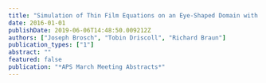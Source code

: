 ```yaml
---
title: "Simulation of Thin Film Equations on an Eye-Shaped Domain with Moving Boundary"
date: 2016-01-01
publishDate: 2019-06-06T14:48:50.009212Z
authors: ["Joseph Brosch", "Tobin Driscoll", "Richard Braun"]
publication_types: ["1"]
abstract: ""
featured: false
publication: "*APS March Meeting Abstracts*"
---
```



